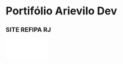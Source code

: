 # Portifólio Arievilo Dev

### SITE REFIPA RJ

<div>
<img align="center" src="./Site REFIPA RJ/imgs/logo refipa.png"></img>
</div>